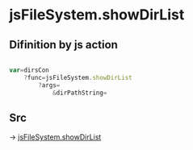 # jsFileSystem.showDirList

## Difinition by js action

```js.js

var=dirsCon
	?func=jsFileSystem.showDirList
		?args=
			&dirPathString=
```

## Src

-> [jsFileSystem.showDirList](https://github.com/puutaro/CommandClick/blob/master/app/src/main/java/com/puutaro/commandclick/fragment_lib/terminal_fragment/js_interface/file/JsFileSystem.kt#L402)


